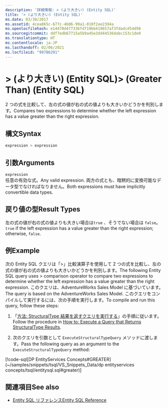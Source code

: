 ```yaml
---
description: '詳細情報: > (より大きい) (Entity SQL)'
title: '> (より大きい) (Entity SQL)'
ms.date: 03/30/2017
ms.assetid: 4cea865c-677c-4b06-99a1-010f2ae2394a
ms.openlocfilehash: e14470d477336fd719bb419657af3fdadcd54d98
ms.sourcegitcommit: ddf7edb67715a5b9a45e3dd44536dabc153c1de0
ms.translationtype: HT
ms.contentlocale: ja-JP
ms.lasthandoff: 02/06/2021
ms.locfileid: "99786291"
---
```

# <a name="-greater-than-entity-sql"></a><span data-ttu-id="4c97e-103">> (より大きい) (Entity SQL)</span><span class="sxs-lookup"><span data-stu-id="4c97e-103">> (Greater Than) (Entity SQL)</span></span>

<span data-ttu-id="4c97e-104">2 つの式を比較して、左の式の値が右の式の値よりも大きいかどうかを判別します。</span><span class="sxs-lookup"><span data-stu-id="4c97e-104">Compares two expressions to determine whether the left expression has a value greater than the right expression.</span></span>  
  
## <a name="syntax"></a><span data-ttu-id="4c97e-105">構文</span><span class="sxs-lookup"><span data-stu-id="4c97e-105">Syntax</span></span>  
  
```sql  
expression > expression  
```  
  
## <a name="arguments"></a><span data-ttu-id="4c97e-106">引数</span><span class="sxs-lookup"><span data-stu-id="4c97e-106">Arguments</span></span>  

 `expression`  
 <span data-ttu-id="4c97e-107">任意の有効な式。</span><span class="sxs-lookup"><span data-stu-id="4c97e-107">Any valid expression.</span></span> <span data-ttu-id="4c97e-108">両方の式とも、暗黙的に変換可能なデータ型でなければなりません。</span><span class="sxs-lookup"><span data-stu-id="4c97e-108">Both expressions must have implicitly convertible data types.</span></span>  
  
## <a name="result-types"></a><span data-ttu-id="4c97e-109">戻り値の型</span><span class="sxs-lookup"><span data-stu-id="4c97e-109">Result Types</span></span>  

 <span data-ttu-id="4c97e-110">左の式の値が右の式の値よりも大きい場合は`true` 、そうでない場合は `false`。</span><span class="sxs-lookup"><span data-stu-id="4c97e-110">`true` if the left expression has a value greater than the right expression; otherwise, `false`.</span></span>  
  
## <a name="example"></a><span data-ttu-id="4c97e-111">例</span><span class="sxs-lookup"><span data-stu-id="4c97e-111">Example</span></span>  

 <span data-ttu-id="4c97e-112">次の Entity SQL クエリは「>」比較演算子を使用して 2 つの式を比較し、左の式の値が右の式の値よりも大きいかどうかを判別します。</span><span class="sxs-lookup"><span data-stu-id="4c97e-112">The following Entity SQL query uses > comparison operator to compare two expressions to determine whether the left expression has a value greater than the right expression.</span></span> <span data-ttu-id="4c97e-113">このクエリは、AdventureWorks Sales Model に基づいています。</span><span class="sxs-lookup"><span data-stu-id="4c97e-113">The query is based on the AdventureWorks Sales Model.</span></span> <span data-ttu-id="4c97e-114">このクエリをコンパイルして実行するには、次の手順を実行します。</span><span class="sxs-lookup"><span data-stu-id="4c97e-114">To compile and run this query, follow these steps:</span></span>  
  
1. <span data-ttu-id="4c97e-115">「[方法: StructuralType 結果を返すクエリを実行する](../how-to-execute-a-query-that-returns-structuraltype-results.md)」の手順に従います。</span><span class="sxs-lookup"><span data-stu-id="4c97e-115">Follow the procedure in [How to: Execute a Query that Returns StructuralType Results](../how-to-execute-a-query-that-returns-structuraltype-results.md).</span></span>  
  
2. <span data-ttu-id="4c97e-116">次のクエリを引数として `ExecuteStructuralTypeQuery` メソッドに渡します。</span><span class="sxs-lookup"><span data-stu-id="4c97e-116">Pass the following query as an argument to the `ExecuteStructuralTypeQuery` method:</span></span>  
  
 [!code-sql[DP EntityServices Concepts#GREATER](~/samples/snippets/tsql/VS_Snippets_Data/dp entityservices concepts/tsql/entitysql.sql#greater)]  
  
## <a name="see-also"></a><span data-ttu-id="4c97e-117">関連項目</span><span class="sxs-lookup"><span data-stu-id="4c97e-117">See also</span></span>

- [<span data-ttu-id="4c97e-118">Entity SQL リファレンス</span><span class="sxs-lookup"><span data-stu-id="4c97e-118">Entity SQL Reference</span></span>](entity-sql-reference.md)
